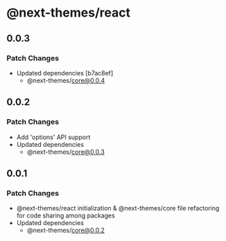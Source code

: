 # @next-themes/react

## 0.0.3

### Patch Changes

- Updated dependencies [b7ac8ef]
  - @next-themes/core@0.0.4

## 0.0.2

### Patch Changes

- Add 'options' API support
- Updated dependencies
  - @next-themes/core@0.0.3

## 0.0.1

### Patch Changes

- @next-themes/react initialization & @next-themes/core file refactoring for code sharing among packages
- Updated dependencies
  - @next-themes/core@0.0.2
